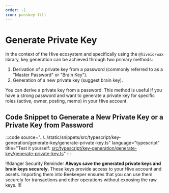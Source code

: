```yaml
---
order: -1
icon: passkey-fill
---
```


# Generate Private Key

In the context of the Hive ecosystem and specifically using the `@hiveio/wax` library, key generation can be achieved through two primary methods:

1. Derivation of a private key from a password (commonly referred to as a "Master Password" or "Brain Key").
2. Generation of a new private key (suggest brain key).

You can derive a private key from a password. This method is useful if you have a strong password and want to generate a private key for specific roles (active, owner, posting, memo) in your Hive account.

## Code Snippet to Generate a New Private Key or a Private Key from Password

:::code source="../../static/snippets/src/typescript/key-generation/generate-key/generate-private-key.ts" language="typescript" title="Test it yourself: [src/typescript/key-generation/generate-key/generate-private-key.ts](https://stackblitz.com/github/openhive-network/wax-doc-snippets?file=src%2Ftypescript%2Fkey-generation%2Fgenerate-key%2Fgenerate-private-key.ts&startScript=test-key-generation-generate-key-generate-private-key)" :::

!!!danger Security Reminder
**Always save the generated private keys and brain keys securely.** These keys provide access to your Hive account and assets. Importing them into Beekeeper ensures that you can use them securely for transactions and other operations without exposing the raw keys.
!!!

